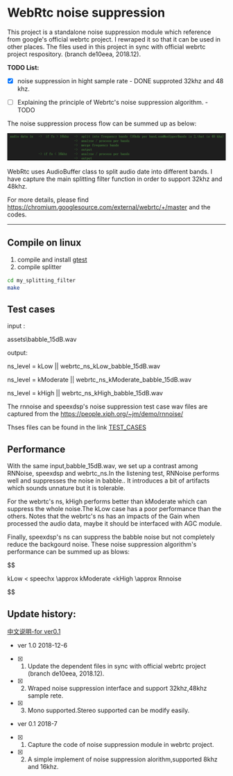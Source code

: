 #  WebRtc noise suppression

This project is a standalone noise suppression module which reference from google's official webrtc project. I rewraped it so that it can be used in other places. The files used in this project in sync with  official webrtc project respository. (branch de10eea, 2018.12).



**TODO List:**			

- [x] noise suppression in hight sample rate	- DONE supproted 32khz and 48 khz.
- [ ] Explaining the principle of Webrtc's noise suppression algorithm.  - TODO


The noise suppression process flow can be summed up as below:

![1544091468844](assets/1544091468844.png)



WebRtc uses AudioBuffer class to split audio date into different bands.	I have capture the main splitting filter function in order to support 32khz and 48khz.

For more details, please find https://chromium.googlesource.com/external/webrtc/+/master  and the codes.

------


## Compile on linux
1. compile and install [gtest](https://github.com/google/googletest/tree/master/googletest)
2. compile splitter
```sh
cd my_splitting_filter
make
```

## Test cases 

input :

assets\babble_15dB.wav

output:

ns_level = kLow    	||	webrtc_ns_kLow_babble_15dB.wav

ns_level = kModerate	||	webrtc_ns_kModerate_babble_15dB.wav

ns_level = kHigh		||	webrtc_ns_kHigh_babble_15dB.wav


The rnnoise and speexdsp's noise suppression test case wav files are captured from the https://people.xiph.org/~jm/demo/rnnoise/

Thses files can be found in the link [TEST_CASES](https://github.com/jagger2048/WebRtc_noise_suppression/tree/master/assets/test_case)

## Performance

With the same input,babble_15dB.wav, we set up a contrast among RNNoise, speexdsp and webrtc_ns.In the listening test, RNNoise performs well and suppresses the noise in babble.. It introduces a bit of artifacts which sounds unnature but it is tolerable. 

For the webrtc's ns, kHigh performs better than kModerate  which can suppress the whole noise.The kLow case has a poor performance than the others. Notes that the webrtc's ns has an impacts of the Gain when processed the audio data, maybe it should be interfaced with AGC module. 

Finally, speexdsp's ns can suppress the babble noise but  not completely reduce the backgourd noise. These noise suppression algorithm's performance can be summed up  as blows:

$$

kLow   < speechx \approx kModerate <kHigh \approx Rnnoise

$$




## Update history:

[中文说明-for ver0.1](https://github.com/jagger2048/WebRtc_noise_suppression/blob/master/readme_cn.md)

-  ver 1.0			2018-12-6
- [x] 1. Update the dependent files in sync with official webrtc project (branch de10eea, 2018.12).
- [x] 2. Wraped noise suppression interface and support 32khz,48khz sample rete.
- [x] 3. Mono supported.Stereo supported can be modify easily.
- ver 0.1			2018-7
- [x] 1. Capture the code of noise suppression module in webrtc project.
- [x] 2. A simple implement of noise suppression alorithm,supported 8khz and 16khz.

